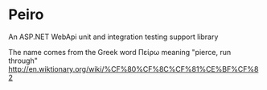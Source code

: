 Peiro
=====

An ASP.NET WebApi unit and integration testing support library

The name comes from the Greek word Πείρω meaning "pierce, run through" http://en.wiktionary.org/wiki/%CF%80%CF%8C%CF%81%CE%BF%CF%82
